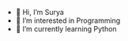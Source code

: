 - 👋 Hi, I’m Surya
- 👀 I’m interested in Programming
- 🌱 I’m currently learning Python

<!---
nerdskp/nerdskp is a ✨ special ✨ repository because its `README.md` (this file) appears on your GitHub profile.
You can click the Preview link to take a look at your changes.
--->
